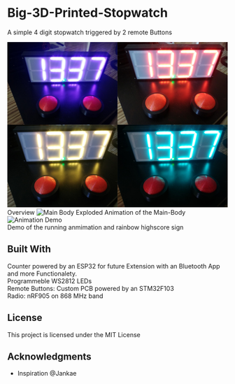 
# Big-3D-Printed-Stopwatch

A simple 4 digit stopwatch triggered by 2 remote Buttons

![Overview](https://github.com/Nils2332/Big-Stopwatch/blob/master/Pictures/Color-Example.jpg)
Overview
![Main Body](https://github.com/Nils2332/Big-Stopwatch/blob/master/Pictures/7-Segment-Case.gif)
Exploded Animation of the Main-Body
![Animation Demo](https://github.com/Nils2332/Big-Stopwatch/blob/master/Pictures/7-Segment-Demo.gif)<br />
Demo of the running anmimation and rainbow highscore sign
## Built With
Counter powered by an ESP32 for future Extension with an Bluetooth App and more Functionalety.<br />
Programmeble WS2812 LEDs<br />
Remote Buttons: Custom PCB powered by an STM32F103<br />
Radio: nRF905 on 868 MHz band<br />

## License

This project is licensed under the MIT License

## Acknowledgments
* Inspiration @Jankae